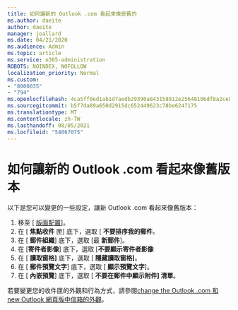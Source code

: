 ```yaml
---
title: 如何讓新的 Outlook .com 看起來像是舊的
ms.author: daeite
author: daeite
manager: joallard
ms.date: 04/21/2020
ms.audience: Admin
ms.topic: article
ms.service: o365-administration
ROBOTS: NOINDEX, NOFOLLOW
localization_priority: Normal
ms.custom:
- "8000035"
- "794"
ms.openlocfilehash: 4ca5ff0ed1ab1d7aedb29390a843158912e25648106df8a2ce88a0b8458d62fa
ms.sourcegitcommit: b5f7da89a650d2915dc652449623c78be6247175
ms.translationtype: MT
ms.contentlocale: zh-TW
ms.lasthandoff: 08/05/2021
ms.locfileid: "54067075"
---
```

# <a name="how-to-make-the-new-outlookcom-look-like-the-old-version"></a>如何讓新的 Outlook .com 看起來像舊版本

以下是您可以變更的一些設定，讓新 Outlook .com 看起來像舊版本：

1. 移至 [ [版面配置](https://outlook.live.com/mail/options/mail/layout)]。
1. 在 [ **焦點收件** 匣] 底下，選取 [ **不要排序我的郵件**。
1. 在 [ **郵件組織**] 底下，選取 [最 **新郵件**]。
1. 在 [**寄件者影像**] 底下，選取 [**不要顯示寄件者影像**
1. 在 [ **讀取窗格]** 底下，選取 [ **隱藏讀取窗格]**。
1. 在 [ **郵件預覽文字**] 底下，選取 [ **顯示預覽文字**]。
1. 在 [ **內嵌預覽**] 底下，選取 [ **不要在郵件中顯示附件] 清單**。

若要變更您的收件匣的外觀和行為方式，請參閱[change the Outlook .com 和 new Outlook 網頁版中信箱的外觀](https://support.office.com/article/b41c2ecb-f23c-42b3-b7f8-659646d5e58c?wt.mc_id=Office_Outlook_com_Alchemy)。